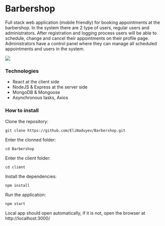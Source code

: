 # Barbershop
Full stack web application (mobile friendly) for booking appointments at the barbershop.
In the system there are 2 type of users, regular users and administrators.
After registration and logging process users will be able to schedule, change and cancel their appointments on their profile page. 
Administrators have a control panel where they can manage all scheduled appointments and users in the system.

<img src="./readme_img.png"/>

### Technologies
* React at the client side
* NodeJS & Express at the server side
* MongoDB & Mongoose
* Asynchronous tasks, Axios

### How to install
Clone the repository:
```
git clone https://github.com/EliNaduyev/Barbershop.git
```
Enter the clonned folder:
```
cd Barbershop
```
Enter the client folder:
```
cd client
```
Install the dependencies:
```
npm install
```
Run the application:
```
npm start
```
Local app should open automatically, if it is not, open the browser at http://localhost:3000/

